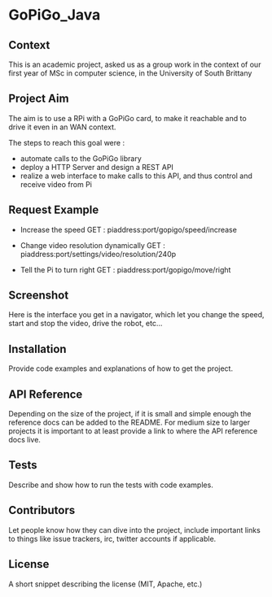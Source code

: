 # GoPiGo_Java

## Context

This is an academic project, asked us as a group work in the context of our first year of MSc in computer science, in the University of South Brittany

## Project Aim

The aim is to use a RPi with a GoPiGo card, to make it reachable and to drive it even in an WAN context.

The steps to reach this goal were : 
  - automate calls to the GoPiGo library
  - deploy a HTTP Server and design a REST API
  - realize a web interface to make calls to this API, and thus control and receive video from Pi

## Request Example

- Increase the speed 
GET : piaddress:port/gopigo/speed/increase

- Change video resolution dynamically
GET : piaddress:port/settings/video/resolution/240p

- Tell the Pi to turn right
GET : piaddress:port/gopigo/move/right

## Screenshot

Here is the interface you get in a navigator, which let you change the speed, start and stop the video, drive the robot, etc...



## Installation

Provide code examples and explanations of how to get the project.

## API Reference

Depending on the size of the project, if it is small and simple enough the reference docs can be added to the README. For medium size to larger projects it is important to at least provide a link to where the API reference docs live.

## Tests

Describe and show how to run the tests with code examples.

## Contributors

Let people know how they can dive into the project, include important links to things like issue trackers, irc, twitter accounts if applicable.

## License

A short snippet describing the license (MIT, Apache, etc.)
